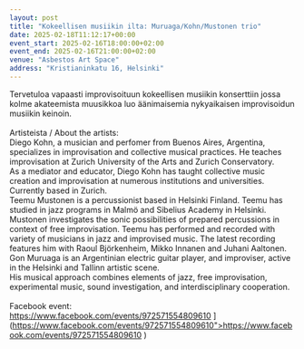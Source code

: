 ```yaml
---
layout: post
title: "Kokeellisen musiikin ilta: Muruaga/Kohn/Mustonen trio"
date: 2025-02-18T11:12:17+00:00
event_start: 2025-02-16T18:00:00+02:00
event_end: 2025-02-16T21:00:00+02:00
venue: "Asbestos Art Space"
address: "Kristianinkatu 16, Helsinki"
---
```


Tervetuloa vapaasti improvisoituun kokeellisen musiikin konserttiin jossa kolme akateemista muusikkoa luo äänimaisemia nykyaikaisen improvisoidun musiikin keinoin.<br><br>Artisteista / About the artists: <br>Diego Kohn, a musician and perfomer from Buenos Aires, Argentina, specializes in improvisation and collective musical practices. He teaches improvisation at Zurich University of the Arts and Zurich Conservatory.<br>As a mediator and educator, Diego Kohn has taught collective music creation and improvisation at numerous institutions and universities. Currently based in Zurich.<br>Teemu Mustonen is a percussionist based in Helsinki Finland. Teemu has studied in jazz programs in Malmö and Sibelius Academy in Helsinki. Mustonen investigates the sonic possibilities of prepared percussions in context of free improvisation. Teemu has performed and recorded with variety of musicians in jazz and improvised music. The latest recording features him with Raoul Björkenheim, Mikko Innanen and Juhani Aaltonen.<br>Gon Muruaga is an Argentinian electric guitar player, and improviser, active in the Helsinki and Tallinn artistic scene.<br>His musical approach combines elements of jazz, free improvisation, experimental music, sound investigation, and interdisciplinary cooperation.<br><br>Facebook event: <br><a href="[https://www.facebook.com/events/972571554809610">https://www.facebook.com/events/972571554809610</a> ](https://www.facebook.com/events/972571554809610">https://www.facebook.com/events/972571554809610</a> )
